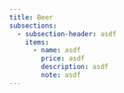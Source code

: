 ```yaml
---
title: Beer
subsections:
  - subsection-header: asdf
    items:
      - name: asdf
        price: asdf
        description: asdf
        note: asdf
---
```

